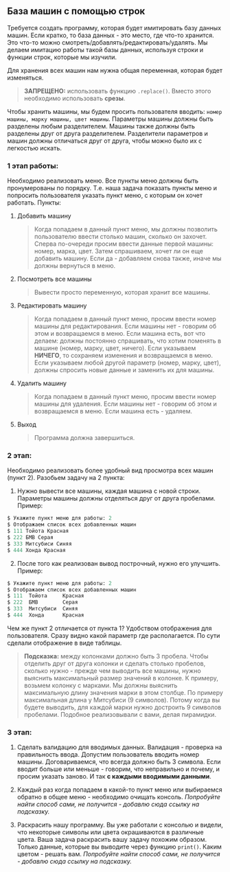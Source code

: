 ## База машин с помощью строк

Требуется создать программу, которая будет имитировать базу данных машин. Если кратко, то база данных - это место, где что-то хранится. Это что-то можно смотреть/добавлять/редактировать/удалять. Мы делаем имитацию работы такой базы данных, используя строки и функции строк, которые мы изучили.

Для хранения всех машин нам нужна общая переменная, которая будет изменяться.

> **ЗАПРЕЩЕНО:** использовать функцию `.replace()`. Вместо этого необходимо использовать **срезы**.

Чтобы хранить машины, мы будем просить пользователя вводить: `номер машины, марку машины, цвет машины`. Параметры машины должны быть разделены любым разделителем. Машины также должны быть разделены друг от друга разделителем. Разделители параметров и машин должны отличаться друг от друга, чтобы можно было их с легкостью искать.

### 1 этап работы:

Необходимо реализовать меню. Все пункты меню должны быть пронумерованы по порядку. Т.е. наша задача показать пункты меню и попросить пользователя указать пункт меню, с которым он хочет работать. Пункты:
1. Добавить машину
    > Когда попадаем в данный пункт меню, мы должны позволить пользователю ввести столько машин, сколько он захочет. Сперва по-очереди просим ввести данные первой машины: номер, марка, цвет. Затем спрашиваем, хочет ли он еще добавить машину. Если да - добавляем снова также, иначе мы должны вернуться в меню.

2. Посмотреть все машины
    > Вывести просто переменную, которая хранит все машины.

3. Редактировать машину
    > Когда попадаем в данный пункт меню, просим ввести номер машины для редактирования. Если машины нет - говорим об этом и возвращаемся в меню. Если машина есть, вот что делаем: должны постоянно спрашивать, что хотим поменять в машине (номер, марку, цвет, ничего). Если указываем **НИЧЕГО**, то сохраняем изменения и возвращаемся в меню. Если указываем любой другой параметр (номер, марку, цвет), должны спросить новые данные и заменить их для машины.

4. Удалить машину
    > Когда попадаем в данный пункт меню, просим ввести номер машины для удаления. Если машины нет - говорим об этом и возвращаемся в меню. Если машина есть - удаляем.

5. Выход
    > Программа должна завершиться.

### 2 этап:

Необходимо реализовать более удобный вид просмотра всех машин (пункт 2). Разобьем задачу на 2 пункта:

1. Нужно вывести все машины, каждая машина с новой строки. Параметры машины должны отделяться друг от друга пробелами. Пример:

```python
$ Укажите пункт меню для работы: 2
$ Отображаем список всех добавленных машин
$ 111 Тойота Красная
$ 222 БМВ Серая
$ 333 Митсубиси Синяя
$ 444 Хонда Красная
```

2. После того как реализован вывод построчный, нужно его улучшить. Пример:

```python
$ Укажите пункт меню для работы: 2
$ Отображаем список всех добавленных машин
$ 111  Тойота     Красная
$ 222  БМВ        Серая
$ 333  Митсубиси  Синяя
$ 444  Хонда      Красная
```

Чем же пункт 2 отличается от пункта 1? Удобством отображения для пользователя. Сразу видно какой параметр где располагается. По сути сделали отображение в виде таблицы.

> **Подсказка:** между колонками должно быть 3 пробела. Чтобы отделить друг от друга колонки и сделать столько пробелов, сколько нужно - прежде чем выводить все машины, нужно выяснить максимальный размер значений в колонке. К примеру, возьмем колонку с марками. Мы должны выяснить максимальную длину значения марки в этом столбце. По примеру максимальная длина у Митсубиси (9 символов). Потому когда вы будете выводить, для каждой марки нужно достроить 9 символов пробелами. Подобное реализовывали с вами, делая пирамидки.

### 3 этап:

1. Сделать валидацию для вводимых данных. Валидация - проверка на правильность ввода. Допустим пользователь вводить номер машины. Договариваемся, что всегда должно быть 3 символа. Если вводит больше или меньше - говорим, что неправильно и почему, и просим указать заново. И так **с каждыми вводимыми данными**.

2. Каждый раз когда попадаем в какой-то пункт меню или выбираемся обратно в общее меню - необходимо очищать консоль. _Попробуйте найти способ сами, не получится - добавлю сюда ссылку на подсказку._

3. Раскрасить нашу программу. Вы уже работали с консолью и видели, что некоторые символы или цвета окрашиваются в различные цвета. Ваша задача раскрасить вашу задачу похожим образом. Только данные, которые вы выводите через функцию `print()`. Каким цветом - решать вам. _Попробуйте найти способ сами, не получится - добавлю сюда ссылку на подсказку._
